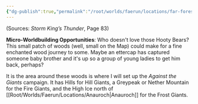 ```yaml
---
{"dg-publish":true,"permalink":"/root/worlds/faerun/locations/far-forest/"}
---
```



(Sources: *Storm King’s Thunder*, Page 83)

**Micro-Worldbuilding Opportunities**: Who doesn't love those Hooty Bears? This small patch of woods (well, small on the Map) could make for a fine enchanted wood journey to some. Maybe an ettercap has captured someone baby brother and it's up so a group of young ladies to get him back, perhaps?

It is the area around these woods is where I will set up the *Against the Giants* campaign. It has Hills for Hill Giants, a Greypeak or Nether Mountain for the Fire Giants, and the High Ice north of [[Root/Worlds/Faerun/Locations/Anauroch\|Anauroch]] for the Frost Giants.
